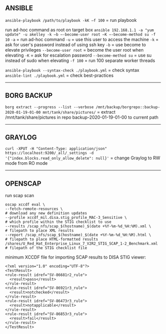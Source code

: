 
## ANSIBLE 

`ansible-playbook /path/to/playbook -kK –f 100` = run playbook

run ad-hoc command as root on target box
`ansible 192.168.1.1 -a "yum update" -u akelley -k –b –-become-user root –K –-become-method su -f 10`
  `-a`                 = run ad-hoc command
  `-u`                 = use this user to access the machine
  `-k`                 = ask for user's password instead of using ssh key
  `-b`                 = use become to elevate privileges
  `--become-user root` = become the user root when elevating
  `-K`                 = ask for escalation password
  `--become-method su` = use su instead of sudo when elevating
  `-f 100`             = run 100 separate worker threads

`ansible-playbook --syntax-check ./playbook.yml` = check syntax  
`ansible-lint ./playbook.yml`                    = check best-practices


---
## BORG BACKUP

`borg extract --progress --list --verbose /mnt/backup/borgrepo::backup-2020-01-19-01-00 mnt/tank/share/pictures/` = extract /mnt/tank/share/pictures in repo backup-2020-01-19-01-00 to current path


---
## GRAYLOG

`curl -XPUT -H "Content-Type: application/json"  https://localhost:9200/_all/_settings -d '{"index.blocks.read_only_allow_delete": null}'` = change Graylog to RW mode from RO mode


---
## OPENSCAP  

run scap scan
  ```
  oscap xccdf eval \
  --fetch-remote-resources \                                            # download any new definition updates
  --profile xccdf_mil.disa.stig_profile_MAC-3_Sensitive \               # which profile within the STIG checklist to use
  --results /scap_nfs/scap_$(hostname)_$(date +%Y-%m-%d_%H:%M).xml \    # filepath to place XML results
  --report /scap_nfs/scap_$(hostname)_$(date +%Y-%m-%d_%H:%M).html \    # filepath to place HTML-formatted results
  /shares/U_Red_Hat_Enterprise_Linux_7_V2R2_STIG_SCAP_1-2_Benchmark.xml # filepath of the STIG checklist file
  ```
  
  minimum XCCDF file for importing SCAP results to DISA STIG viewer:
  ```
  <?xml version="1.0" encoding="UTF-8"?>
<TestResult>
  <rule-result idref="SV-86681r2_rule">
    <result>pass</result>
  </rule-result>
  <rule-result idref="SV-86921r3_rule">
    <result>notchecked</result>
  </rule-result>
  <rule-result idref="SV-86473r3_rule">
    <result>notapplicable</result>
  </rule-result>
  <rule-result idref="SV-86853r3_rule">
    <result>fail</result>
  </rule-result>
</TestResult>
```
